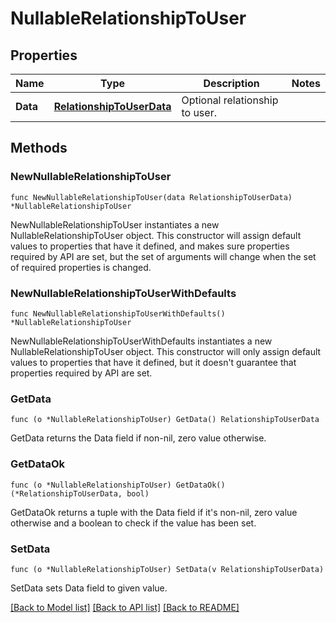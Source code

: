 # NullableRelationshipToUser

## Properties

| Name     | Type                                                    | Description                    | Notes |
| -------- | ------------------------------------------------------- | ------------------------------ | ----- |
| **Data** | [**RelationshipToUserData**](RelationshipToUserData.md) | Optional relationship to user. |

## Methods

### NewNullableRelationshipToUser

`func NewNullableRelationshipToUser(data RelationshipToUserData) *NullableRelationshipToUser`

NewNullableRelationshipToUser instantiates a new NullableRelationshipToUser object.
This constructor will assign default values to properties that have it defined,
and makes sure properties required by API are set, but the set of arguments
will change when the set of required properties is changed.

### NewNullableRelationshipToUserWithDefaults

`func NewNullableRelationshipToUserWithDefaults() *NullableRelationshipToUser`

NewNullableRelationshipToUserWithDefaults instantiates a new NullableRelationshipToUser object.
This constructor will only assign default values to properties that have it defined,
but it doesn't guarantee that properties required by API are set.

### GetData

`func (o *NullableRelationshipToUser) GetData() RelationshipToUserData`

GetData returns the Data field if non-nil, zero value otherwise.

### GetDataOk

`func (o *NullableRelationshipToUser) GetDataOk() (*RelationshipToUserData, bool)`

GetDataOk returns a tuple with the Data field if it's non-nil, zero value otherwise
and a boolean to check if the value has been set.

### SetData

`func (o *NullableRelationshipToUser) SetData(v RelationshipToUserData)`

SetData sets Data field to given value.

[[Back to Model list]](../README.md#documentation-for-models) [[Back to API list]](../README.md#documentation-for-api-endpoints) [[Back to README]](../README.md)
